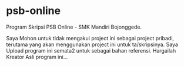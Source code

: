 # psb-online
Program Skripsi PSB Online - SMK Mandiri Bojonggede.

Saya Mohon untuk tidak mengakui project ini sebagai project pribadi, terutama yang akan menggunakan project ini untuk ta/skripsinya. Saya Upload program ini semata2 untuk sebagai bahan referensi. Hargailah Kreator Asli program ini...
